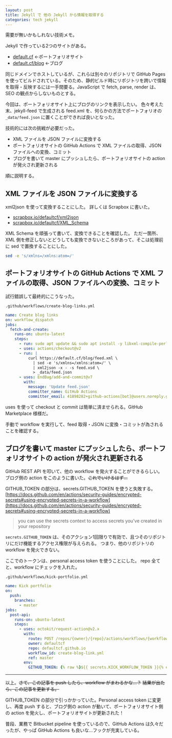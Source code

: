 ```yaml
---
layout: post
title: Jekyll で 他の Jekyll から情報を取得する
categories: tech jekyll
---
```


需要が無いかもしれない技術メモ。

Jekyll で作っている2つのサイトがある。
- [default.cf](https://default.cf/) ←ポートフォリオサイト
- [default.cf/blog](https://default.cf/blog/) ←ブログ

同じドメインでホストしているが、これらは別々のリポジトリで GitHub Pages を使ってビルドされている。そのため、静的ビルド時にリポジトリを跨いで情報を取得・反映するには一手間要る。JavaScript で fetch, parse, render は、SEO の観点からしないものとする。

今回は、ポートフォリオサイト上にブログのリンクを表示したい。
色々考えた末、jekyll-feed で生成される feed.xml を、何らかの方法でポートフォリオの `_data/feed.json` に置くことができれば良いとなった。

技術的には次の挑戦が必要だった。
- XML ファイルを JSON ファイルに変換する
- ポートフォリオサイトの GitHub Actions で XML ファイルの取得、JSON ファイルへの変換、コミット
- ブログを書いて master にプッシュしたら、ポートフォリオサイトの action が発火され更新される

順に説明する。


## XML ファイルを JSON ファイルに変換する

xml2json を使って変換することにした。
詳しくは Scrapbox に書いた。

- [scrapbox.io/defaultcf/xml2json](https://scrapbox.io/defaultcf/xml2json)
- [scrapbox.io/defaultcf/XML_Schema](https://scrapbox.io/defaultcf/XML_Schema)

XML Schema を頑張って書いて、変換できることを確認した。
ただ一箇所、XML 側を修正しないとどうしても変換できないところがあって、そこは処理前に sed で置換することにした。
```bash
sed -e 's/xmlns=/xmlns:atom=/'
```


## ポートフォリオサイトの GitHub Actions で XML ファイルの取得、JSON ファイルへの変換、コミット
試行錯誤して最終的にこうなった。

`.github/workflows/create-blog-links.yml`
```yaml
name: Create blog links
on: workflow_dispatch
jobs:
  fetch-and-create:
    runs-on: ubuntu-latest
    steps:
      - run: sudo apt update && sudo apt install -y libxml-compile-perl libjson-xs-perl
      - uses: actions/checkout@v2
      - run: |
          curl https://default.cf/blog/feed.xml \
            | sed -e 's/xmlns=/xmlns:atom=/' \
            | xml2json -x - -s feed.xsd \
            > _data/feed.json
      - uses: EndBug/add-and-commit@v7
        with:
          message: 'Update feed.json'
          committer_name: GitHub Actions
          committer_email: 41898282+github-actions[bot]@users.noreply.github.com
```

uses を使って checkout と commit は簡単に済ませられる。GitHub Marketplace 様様だ。

手動で workflow を実行して、feed 取得・JSON に変換・コミットが為されることを確認する。


## ブログを書いて master にプッシュしたら、ポートフォリオサイトの action が発火され更新される
GitHub REST API を叩いて、他の workflow を発火することができるらしい。
ブログ側の action をこのように書いた。~~これでいけるはず...~~

GITHUB_TOKEN の部分は、secrets.GITHUB_TOKEN を使うと失敗する。
[https://docs.github.com/en/actions/security-guides/encrypted-secrets#using-encrypted-secrets-in-a-workflow](https://docs.github.com/en/actions/security-guides/encrypted-secrets#using-encrypted-secrets-in-a-workflow)

> you can use the secrets context to access secrets you've created in your repository

`secrets.GITHUB_TOKEN` は、そのアクション1回限りで有効で、且つそのリポジトリにだけ機能するアクセス権限が与えられる。
つまり、他のリポジトリの workflow を発火できない。

ここでのトークンは、personal access token を使うことにした。
repo 全てと、workflow にチェックを入れた。

`.github/workflows/kick-portfolio.yml`
```yaml
name: Kick portfolio
on:
  push:
    branches:
      - master
jobs:
  post-api:
    runs-on: ubuntu-latest
    steps:
      - uses: octokit/request-action@v2.x
        with:
          route: POST /repos/{owner}/{repo}/actions/workflows/{workflow_id}/dispatches
          owner: defaultcf
          repo: defaultcf.github.io
          workflow_id: create-blog-link.yml
          ref: master
        env:
          GITHUB_TOKEN: {% raw %}${{ secrets.KICK_WORKFLOW_TOKEN }}{% endraw %}
```

---

以上。~~さて、この記事を push したら、workflow がまわるかな...？~~
~~結果が出たら、この記事を更新する。~~

GITHUB_TOKEN の部分で引っかかっていた。Personal access token に変更し、再度 push すると、ブログ側の action が動いて、ポートフォリオサイト側の action を発火し、ポートフォリオサイトが更新された！

普段、業務で Bitbucket pipeline を使っているので、GitHub Actions は久々だったが、やっぱ GitHub Actions も良いな...フックが充実している。

